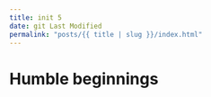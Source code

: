 ```yaml
---
title: init 5
date: git Last Modified
permalink: "posts/{{ title | slug }}/index.html"
---
```


# Humble beginnings
